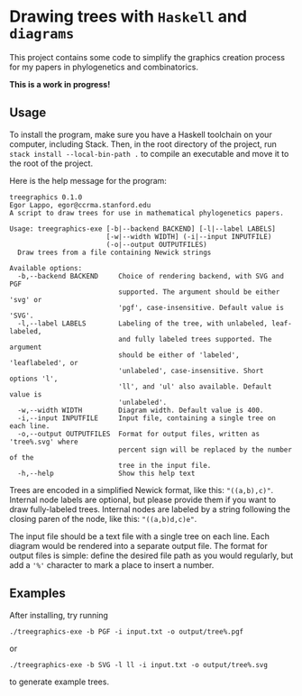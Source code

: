# Drawing trees with `Haskell` and `diagrams`

This project contains some code to simplify the graphics creation process for my papers in phylogenetics and combinatorics. 

**This is a work in progress!**

## Usage

To install the program, make sure you have a Haskell toolchain on your computer, including Stack. Then, in the root directory of the project, run
`stack install --local-bin-path .` to compile an executable and move it to the root of the project.

Here is the help message for the program:

```
treegraphics 0.1.0
Egor Lappo, egor@ccrma.stanford.edu
A script to draw trees for use in mathematical phylogenetics papers.

Usage: treegraphics-exe [-b|--backend BACKEND] [-l|--label LABELS] 
                        [-w|--width WIDTH] (-i|--input INPUTFILE)
                        (-o|--output OUTPUTFILES)
  Draw trees from a file containing Newick strings

Available options:
  -b,--backend BACKEND     Choice of rendering backend, with SVG and PGF
                           supported. The argument should be either 'svg' or
                           'pgf', case-insensitive. Default value is 'SVG'.
  -l,--label LABELS        Labeling of the tree, with unlabeled, leaf-labeled,
                           and fully labeled trees supported. The argument
                           should be either of 'labeled', 'leaflabeled', or
                           'unlabeled', case-insensitive. Short options 'l',
                           'll', and 'ul' also available. Default value is
                           'unlabeled'.
  -w,--width WIDTH         Diagram width. Default value is 400.
  -i,--input INPUTFILE     Input file, containing a single tree on each line.
  -o,--output OUTPUTFILES  Format for output files, written as 'tree%.svg' where
                           percent sign will be replaced by the number of the
                           tree in the input file.
  -h,--help                Show this help text
```

Trees are encoded in a simplified Newick format, like this: `"((a,b),c)"`. Internal node labels are optional, but please provide them if you want to draw fully-labeled trees. Internal nodes are labeled by a string following the closing paren of the node, like this: `"((a,b)d,c)e"`.

The input file should be a text file with a single tree on each line. Each diagram would be rendered into a separate output file. The format for output files is simple: define the desired file path as you would regularly, but add a `'%'` character to mark a place to insert a number. 

## Examples

After installing, try running

`./treegraphics-exe -b PGF -i input.txt -o output/tree%.pgf`

or 

`./treegraphics-exe -b SVG -l ll -i input.txt -o output/tree%.svg`

to generate example trees.
